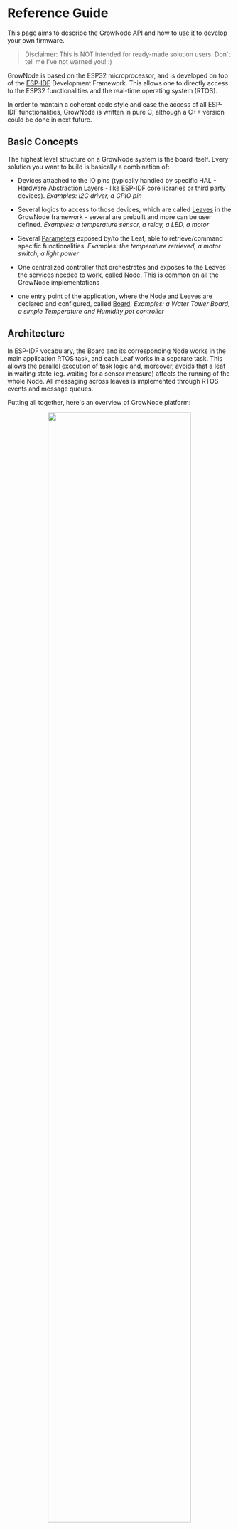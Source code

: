 # Reference Guide

This page aims to describe the GrowNode API and how to use it to develop your own firmware. 

> Disclaimer: This is NOT intended for ready-made solution users. Don't tell me I've not warned you! :)

GrowNode is based on the ESP32 microprocessor, and is developed on top of the [ESP-IDF](https://docs.espressif.com/projects/esp-idf/en/latest/esp32/) Development Framework. This allows one to directly access to the ESP32 functionalities and the real-time operating system (RTOS).

In order to mantain a coherent code style and ease the access of all ESP-IDF functionalities, GrowNode is written in pure C, although a C++ version could be done in next future. 

## Basic Concepts

The highest level structure on a GrowNode system is the board itself. Every solution you want to build is basically a combination of:

- Devices attached to the IO pins (typically handled by specific HAL - Hardware Abstraction Layers - like ESP-IDF core libraries or third party devices). *Examples: I2C driver, a GPIO pin*

- Several logics to access to those devices, which are called [Leaves](#leaves) in the GrowNode framework - several are prebuilt and more can be user defined. *Examples: a temperature sensor, a relay, a LED, a motor*

- Several [Parameters](#parameters) exposed by/to the Leaf, able to retrieve/command specific functionalities. *Examples: the temperature retrieved, a motor switch, a light power*

- One centralized controller that orchestrates and exposes to the Leaves the services needed to work, called [Node](#node). This is common on all the GrowNode implementations

- one entry point of the application, where the Node and Leaves are declared and configured, called [Board](#boards). *Examples: a Water Tower Board, a simple Temperature and Humidity pot controller*

## Architecture

In ESP-IDF vocabulary, the Board and its corresponding Node works in the main application RTOS task, and each Leaf works in a separate task. This allows the parallel execution of task logic and, moreover, avoids that a leaf in waiting state (eg. waiting for a sensor measure) affects the running of the whole Node. All messaging across leaves is implemented through RTOS events and message queues.

Putting all together, here's an overview of GrowNode platform:

<p align="center">
<img src="../img/platform.png" width="80%">
</p>

### Code reference

Code Documentation is described in [API](../html/index.html) section. The entry point of all GrowNode functionalities resides in the `grownode.h` header file. Users just have to reference it in their code. 

## Node

The core element of a GrowNode implementation is the Node. It represents the container and the entry point for the board capabilities.

In order to properly create a Node, a configuration shall be supplied. This is done by creating a `gn_config_handle_t` data structure and then injecting it using the `gn_node_create()` function. A `gn_node_handle_t` pointer will be returned, that is the reference to be passed in the next board configuration steps to create the necessary Leaves.

To start the Node execution loop, the `gn_node_start()` function has to be called. This will trigger the `xTaskCreate()` RTOS function per each configured leaf. 

Although a Node is intended to survive for the entire duration of the application, a `gn_node_destroy()` function is provided, to release Node resources. 

### Node statuses

The Node initialization process implies, depending on the configuration, the start of several services like WiFi provisioning, MQTT server connection, that requires time. In order to give the user the possibility to perform operations while the init process continues (like showing a message on the display or handle issues) it is possible to use a loop to retrieve the Node status and wait until init ends, and then proceed. 

A node has a status represented by the `gn_node_status_t` enum. 

The default initial status is `GN_NODE_STATUS_NOT_INITIALIZED`. During initialization process, it goes into `GN_NODE_STATUS_INITIALIZING`. If some errors occur, a specific status is associated (see [API](../html/index.html)). If everything goes well, the status is moved to `GN_NODE_STATUS_READY_TO_START`. This gives the user the OK to exit from the wait loop and proceed with starting the node operations.

After a successful call of `gn_node_start()` the node goes into `GN_NODE_STATUS_STARTED`. A good `main()` infinite loop could check if the status of the node changes and react accordingly. Note: you won't find it in the code as per today :)

### Code Sample: Node creation and startup

```
	gn_config_init_param_t config_init = {
		.provisioning_password = "grownode",
		.server_base_topic = "/grownode/mqttroottopic",
		...
	};

	//creates the config handle
	gn_config_handle_t config = gn_init(&config_init);
	...
	
	//creates a new node
	gn_node_config_handle_t node = gn_node_create(config, "my root node");
	...
	
	//waits until the config process ends
	while (gn_get_status(config) != GN_NODE_STATUS_READY_TO_START) {
		vTaskDelay(1000 / portTICK_PERIOD_MS);
		ESP_LOGI(TAG, "grownode startup status: %s",
				gn_get_status_description(config));
	}
	...

	//finally, start node
	gn_node_start(node);
```


## Leaves

Every sensor or actuator is represented by a Leaf. The Leaf is the 'engine' of the underlying logic, it is designed to be reusable multiple times in a Node and to be configured in a consistent way. A Leaf represents the bridge between the User and the hardware layer, therefore it is handled by the GrowNode engine as a separated RTOS task, and is accessed in an asyncronous way.

Every leaf shall expose a `gn_leaf_config_callback` callback function that initializes its resources. 

In order to add a leaf to a node, the `gn_leaf_create` function is called first:

```
gn_leaf_handle_t gn_leaf_create(gn_node_handle_t node,
		const char *name, gn_leaf_config_callback leaf_config, size_t task_size)
```

This binds the Leaf to the parent Node, and tells the Node to use the `gn_leaf_config_callback` callback to initialize the resources at the appropriate moment. Typical job of a config callback function is to load and initialize its parameters and allocate memory for the side structures. Callback definition is:

```
typedef gn_leaf_descriptor_handle_t (*gn_leaf_config_callback)(
		gn_leaf_handle_t leaf_config);
```

The `gn_leaf_descriptor_handle_t` is a reference to the information configured.

GrowNode engine will use later those info to start the leaf. Another callback must be implemented in the leaf:

```
typedef void (*gn_leaf_task_callback)(gn_leaf_handle_t leaf_config);
```

In this callback it is contained the business logic of the leaf, like:
 
- reading the Leaf parameter status
- listening for parameter updates from external sources (network or internal)
- updating the user UI
- working with underlying hardware resources 
- updating its parameters

### Examples

```
	//creates the moisture sensor
	moisture_leaf = gn_leaf_create(node, "moisture", gn_capacitive_moisture_sensor_config, 4096);
```

## Parameters

GrowNode allows users to access Leaves input and outputs through Parameters. A parameter defines its behavior and holds its value.
Depending on their configuration, parameters can be exposed and accessed from inside the code (eg. from an onboard temperature controller) or from the network (eg. to monitor the water level). They can be also updated in both ways. 

Parameters can be stored in the NVS flash (the ESP32 'hard drive') in order to be persisted over board restart, in a transparent way (no code needed). 

### Initialization

Each Leaf has a predetermined set of parameters. Those are initialized in the configuration phase described in the [Leaves](#leaves) section. However, the initial values can be overridden by the user. For instance, a parameter defining a GPIO pin should be customized depending on the board circuit. To do this, the `gn_leaf_param_init_XXX()` functions are defined. Example: 

```
	gn_leaf_handle_t lights = gn_leaf_create(node, "light switch", gn_gpio_config, 4096);
	gn_leaf_param_init_double(lights, GN_GPIO_PARAM_GPIO, 25);
```

Here, a `lights` leaf is created using the `gn_gpio_config` callback. This leaf (see `gn_gpio` leaf code) has a parameter called `GN_GPIO_PARAM_GPIO` that represents the GPIO to control. This code assigns the value 25 to that parameter at startup.

### Fast creation

Some leaves has convenient functions created to perform creation and initialization in a compact form. Those functions have the suffix `_fastcreate` (see for instance `gn_gpio_fastcreate()` on `gn_gpio.c` leaf)

### Update

A leaf parameter can be updated:

- from the network: see [MQTT Protocol](#mqtt)
- from the code

When updating from user code, the `gn_leaf_param_set_XXX()` functions are used. They inform the leaf that the parameter shall be changed to a new value. This is done via event passing as the leaf resides to another task, so it's an asynchronous call.

### Code Sample: Leaf declaration and parameters initialization

This is the complete code to create and configure a BME280 Leaf sensor, a temperature + humidity + pressure sensor (for complete description of this sensor, see [leaves](leaves.md)

```
	gn_leaf_handle_t env_thp = gn_leaf_create(node, "bme280", gn_bme280_config, 8192);
	gn_leaf_param_init_double(env_thp, GN_BME280_PARAM_SDA, 21);
	gn_leaf_param_init_double(env_thp, GN_BME280_PARAM_SCL, 22);
	gn_leaf_param_init_bool(env_thp, GN_BME280_PARAM_ACTIVE, true);
	gn_leaf_param_init_double(env_thp, GN_BME280_PARAM_UPDATE_TIME_SEC, 10);
```

##User defined Leaves

Once mastered basic concepts of leaves creation and parametrization, you can start going into Parameters concepts and develop your own: see [Leaves](leaves.md) page.

## Boards

Boards are a collection of preconfigured Leaves to have a ready made solution, described in [Boards](boards.md) section. Goal is to give you a working solution without the need of develop your own code.

In order to include a board in your code, you just need to modify your `main.c` file including the appropriate header file in `components/grownode/boards library` folder and call the appropriate board configuration function:

```
	...
	//header include the board you want to start here
	#include "gn_blink.h"
	...
	//creates a new node
	gn_node_handle_t node = gn_node_create(config, "node");

	//the board to start
	gn_configure_blink(node);

	//finally, start node
	gn_node_start(node);

```

## Event subsystem

Main application works in a RTOS task. Leaves works in dedicated tasks. Networking and other ESP-IDF services has their own tasks as well. This means that all communication through those components must be done using the RTOS task messaging features and higher ESP-IDF abstractions.

GrowNode uses [Event Loop library](https://docs.espressif.com/projects/esp-idf/en/latest/esp32/api-reference/system/esp_event.html) from ESP-IDF to list, subscribe and publish events. It declares one base event `GN_BASE_EVENT` and a `gn_event_id_t` enumeration where all event types are listed.

### Subscribing events

In order to grab a specific event you can rely on ESP-IDF event loop functions. In order to recall the proper event loop from a Leaf or Node, `gn_leaf_get_event_loop()` and `gn_node_get_event_loop()` are provided. See example:

```
//register for events
esp_event_handler_instance_register_with(gn_leaf_get_event_loop(leaf_config), GN_BASE_EVENT,  
	GN_EVENT_ANY_ID, gn_leaf_led_status_event_handler, leaf_config, NULL);

```

This code creates a subscription for all events (`GN_EVENT_ANY_ID`), calling `gn_leaf_led_status_event_handler` callback once an event is triggered, and pass the `leaf_config` pointer in the context.

Those functions returns currently the same event loop, different implementations are made for future needs.

### Publishing events

Event are published using straight esp event loop functionalities: 

```
esp_event_post_to(event_loop, GN_BASE_EVENT,
		GN_NET_CONNECTED_EVENT, NULL, 0,
		portMAX_DELAY);
```

### Listening for event

Event callbacks shall implement `esp_event_handler_t` syntax. Payload is dependent on the event type triggered: 

```
void gn_pump_control_task_event_handler(void *handler_args,
		esp_event_base_t base, int32_t event_id, void *event_data) {

	gn_leaf_parameter_event_t *evt = (gn_leaf_parameter_event_t*) event_data;
	switch (event_id) {
	case GN_LEAF_PARAM_CHANGED_EVENT:
...
```

### Acquiring events in leaf code

Events addressed to leaves from other leaves and from network has a special, direct way to be processed, that improves GrowNode engine performances, using RTOS queues. Leaves that has just to wait for an event can implement an infinite loop where an `xQueueReceive()` function waits for events for a specific time window. If no events are presents in the queue, the queue releases the control to the leaf: 

```
gn_leaf_parameter_event_t evt;
	
if (xQueueReceive(gn_leaf_get_event_queue(leaf_config), &evt, 
	pdMS_TO_TICKS(100)) == pdPASS) {
	
	//event arrived for this node
	switch (evt.id) {

		//parameter change
		case GN_LEAF_PARAM_CHANGE_REQUEST_EVENT:

		ESP_LOGD(TAG, "request to update param %s, data = '%s'",
			evt.param_name, evt.data);
	...
```

## Networking

GrowNode uses standard ESP32 provisioning framework to connect your wifi network. It can use SoftAP or BLE provisioning, to be specified from the [build system](#build-system).

Once provisioned, GrowNode engine will try to estabilish a connection to the specified WiFi network during the `gn_init()` initialization process. If the network connection cannot be estabilished, the board can be configured to wait forever or to reset its provisioning status (cancelling the wifi credentials and restarting) in order to be ready to join another network.

Upon connection, a `GN_NET_CONNECTED_EVENT` is triggered, and a `GN_NET_DISCONNECTED_EVENT` is triggered upon disconnection.

## MQTT

GrowNode uses MQTT as messaging protocol. It has been choosen due to wide use across IoT community, becoming a de facto standard for those applications. Users can deploy their own MQTT server or use a public server in the network. 

### Configuration

See [Network Configuration](start.md#network-startup)

### Leaf - Server messaging

todo

### Leaf - leaf messaging

todo


##Display

todo

##Logging

todo

##Error handling

todo

##Utilities

todo


## Build System

Grownode relies on ESP-IDF build system. It is designed to be a component, and you can configure the build options via standard ESP-IDF command line or from your IDE. See [Configuration](../workflow/#configure-your-project) section.
